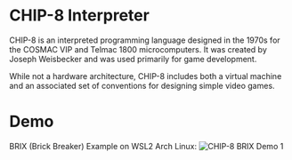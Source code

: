 # CHIP-8 Interpreter

CHIP-8 is an interpreted programming language designed in the 1970s for the COSMAC VIP and Telmac 1800 microcomputers. It was created by Joseph Weisbecker and was used primarily for game development.

While not a hardware architecture, CHIP-8 includes both a virtual machine and an associated set of conventions for designing simple video games.


# Demo

BRIX (Brick Breaker) Example on WSL2 Arch Linux:
![CHIP-8 BRIX Demo 1](https://github.com/danielkatsale/chip-8/assets/2997722/45632c6c-2c6e-4798-a400-3ff4574694ab)
